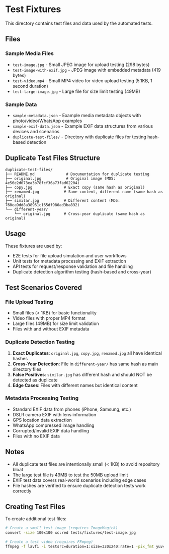 # Test Fixtures

This directory contains test files and data used by the automated tests.

## Files

### Sample Media Files
- `test-image.jpg` - Small JPEG image for upload testing (298 bytes)
- `test-image-with-exif.jpg` - JPEG image with embedded metadata (419 bytes)
- `test-video.mp4` - Small MP4 video for video upload testing (5.1KB, 1 second duration)
- `test-large-image.jpg` - Large file for size limit testing (49MB)

### Sample Data
- `sample-metadata.json` - Example media metadata objects with photo/video/WhatsApp examples
- `sample-exif-data.json` - Example EXIF data structures from various devices and scenarios
- `duplicate-test-files/` - Directory with duplicate files for testing hash-based detection

## Duplicate Test Files Structure

```
duplicate-test-files/
├── README.md              # Documentation for duplicate testing
├── original.jpg           # Original image (MD5: 4e56e2d073ea3b78fcf36a73fad62204)
├── copy.jpg              # Exact copy (same hash as original)
├── renamed.jpg           # Same content, different name (same hash as original)
├── similar.jpg           # Different content (MD5: 760ea9dd8a38961c165df980ad3ba892)
└── different-year/
    └── original.jpg      # Cross-year duplicate (same hash as original)
```

## Usage

These fixtures are used by:
- E2E tests for file upload simulation and user workflows
- Unit tests for metadata processing and EXIF extraction
- API tests for request/response validation and file handling
- Duplicate detection algorithm testing (hash-based and cross-year)

## Test Scenarios Covered

### File Upload Testing
- Small files (< 1KB) for basic functionality
- Video files with proper MP4 format
- Large files (49MB) for size limit validation
- Files with and without EXIF metadata

### Duplicate Detection Testing
1. **Exact Duplicates**: `original.jpg`, `copy.jpg`, `renamed.jpg` all have identical hashes
2. **Cross-Year Detection**: File in `different-year/` has same hash as main directory files
3. **False Positives**: `similar.jpg` has different hash and should NOT be detected as duplicate
4. **Edge Cases**: Files with different names but identical content

### Metadata Processing Testing
- Standard EXIF data from phones (iPhone, Samsung, etc.)
- DSLR camera EXIF with lens information
- GPS location data extraction
- WhatsApp compressed image handling
- Corrupted/invalid EXIF data handling
- Files with no EXIF data

## Notes

- All duplicate test files are intentionally small (< 1KB) to avoid repository bloat
- The large test file is 49MB to test the 50MB upload limit
- EXIF test data covers real-world scenarios including edge cases
- File hashes are verified to ensure duplicate detection tests work correctly

## Creating Test Files

To create additional test files:

```bash
# Create a small test image (requires ImageMagick)
convert -size 100x100 xc:red tests/fixtures/test-image.jpg

# Create a test video (requires FFmpeg)
ffmpeg -f lavfi -i testsrc=duration=1:size=320x240:rate=1 -pix_fmt yuv420p tests/fixtures/test-video.mp4
``` 